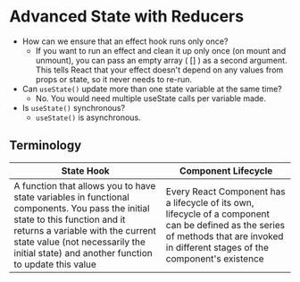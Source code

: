 # Advanced State with Reducers

- How can we ensure that an effect hook runs only once?
  - If you want to run an effect and clean it up only once (on mount and unmount), you can pass an empty array ( [] ) as a second argument. This tells React that your effect doesn't depend on any values from props or state, so it never needs to re-run. 
- Can `useState()` update more than one state variable at the same time?
  - No. You would need multiple useState calls per variable made.
- Is `useState()` synchronous?
  - `useState()` is asynchronous. 

## Terminology
|State Hook|Component Lifecycle|
|----------|-------------------|
|A function that allows you to have state variables in functional components. You pass the initial state to this function and it returns a variable with the current state value (not necessarily the initial state) and another function to update this value|Every React Component has a lifecycle of its own, lifecycle of a component can be defined as the series of methods that are invoked in different stages of the component's existence|
